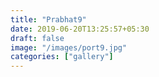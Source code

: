 ```yaml
---
title: "Prabhat9"
date: 2019-06-20T13:25:57+05:30
draft: false
image: "/images/port9.jpg"
categories: ["gallery"]
---
```


